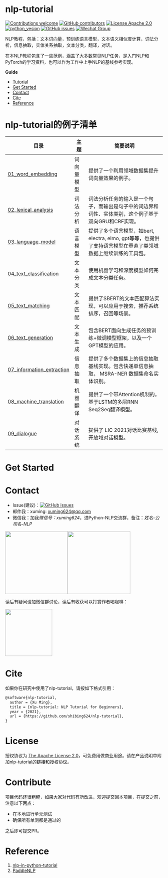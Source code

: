 # nlp-tutorial
[![Contributions welcome](https://img.shields.io/badge/contributions-welcome-brightgreen.svg)](CONTRIBUTING.md)
[![GitHub contributors](https://img.shields.io/github/contributors/shibing624/nlp-tutorial.svg)](https://github.com/shibing624/nlp-tutorial/graphs/contributors)
[![License Apache 2.0](https://img.shields.io/badge/license-Apache%202.0-blue.svg)](LICENSE)
[![python_vesion](https://img.shields.io/badge/Python-3.5%2B-green.svg)](requirements.txt)
[![GitHub issues](https://img.shields.io/github/issues/shibing624/nlp-tutorial.svg)](https://github.com/shibing624/nlp-tutorial/issues)
[![Wechat Group](http://vlog.sfyc.ltd/wechat_everyday/wxgroup_logo.png?imageView2/0/w/60/h/20)](#Contact)

NLP教程，包括：文本词向量，预训练语言模型，文本语义相似度计算，词法分析，信息抽取，实体关系抽取，文本分类，翻译，对话。


在本NLP教程包含了一些范例，涵盖了大多数常见NLP任务，是入门NLP和PyTorch的学习资料，也可以作为工作中上手NLP的基线参考实现。


**Guide**

- [Tutorial](#nlp-tutorial的例子清单)
- [Get Started](#get-started)
- [Contact](#Contact)
- [Cite](#Cite)
- [Reference](#reference)

# nlp-tutorial的例子清单

| **目录**   | **主题**   | 简要说明                             |
| ------------------------- | --------------- | ----------------------------------- |
| [01_word_embedding](01_word_embedding)         | 词向量模型  | 提供了一个利用领域数据集提升词向量效果的例子。 |
| [02_lexical_analysis](02_lexical_analysis)       | 词法分析    | 词法分析任务的输入是一个句子，而输出是句子中的词边界和词性、实体类别，这个例子基于双向GRU和CRF实现。 |
| [03_language_model](03_language_model)         | 语言模型    | 提供了多个语言模型，如bert, electra, elmo, gpt等等，也提供了支持语言模型在垂直了类领域数据上继续训练的工具包。 |
| [04_text_classification](04_text_classification)    | 文本分类    | 使用机器学习和深度模型如何完成文本分类任务。 |
| [05_text_matching](05_text_matching)          | 文本匹配    | 提供了SBERT的文本匹配算法实现，可以应用于搜索，推荐系统排序，召回等场景。 |
| [06_text_generation](06_text_generation)        | 文本生成    | 包含BERT面向生成任务的预训练+微调模型框架，以及一个GPT模型的应用。 |
| [07_information_extraction](07_information_extraction) | 信息抽取    | 提供了多个数据集上的信息抽取基线实现。包含快递单信息抽取， MSRA-NER 数据集命名实体识别。 |
| [08_machine_translation](08_machine_translation)    | 机器翻译    | 提供了一个带Attention机制的，基于LSTM的多层RNN Seq2Seq翻译模型。 |
| [09_dialogue](09_dialogue)               | 对话系统    | 提供了 LIC 2021对话比赛基线, 开放域对话模型。|


# Get Started




# Contact

- Issue(建议)：[![GitHub issues](https://img.shields.io/github/issues/shibing624/nlp-tutorial.svg)](https://github.com/shibing624/nlp-tutorial/issues)
- 邮件我：xuming: xuming624@qq.com
- 微信我：加我*微信号：xuming624*，进Python-NLP交流群，备注：*姓名-公司名-NLP*

<img src="http://42.193.145.218/github_data/nlp_wechatgroup_erweima.png" width="200" /><img src="http://42.193.145.218/github_data/xm_wechat_erweima.png" width="200" />

读后有疑问请加微信群讨论，读后有收获可以打赏作者喝咖啡：

<img src="http://42.193.145.218/github_data/xm_wechat_zhifu.png" width="150" />


# Cite

如果你在研究中使用了nlp-tutorial，请按如下格式引用：

```latex
@software{nlp-tutorial,
  author = {Xu Ming},
  title = {nlp-tutorial: NLP Tutorial for Beginners},
  year = {2021},
  url = {https://github.com/shibing624/nlp-tutorial},
}
```

# License


授权协议为 [The Apache License 2.0](/LICENSE)，可免费用做商业用途。请在产品说明中附加nlp-tutorial的链接和授权协议。


# Contribute
项目代码还很粗糙，如果大家对代码有所改进，欢迎提交回本项目，在提交之前，注意以下两点：

 - 在本地进行单元测试
 - 确保所有单测都是通过的

之后即可提交PR。

# Reference

1. [nlp-in-python-tutorial](https://github.com/adashofdata/nlp-in-python-tutorial)
2. [PaddleNLP](https://github.com/PaddlePaddle/PaddleNLP)
